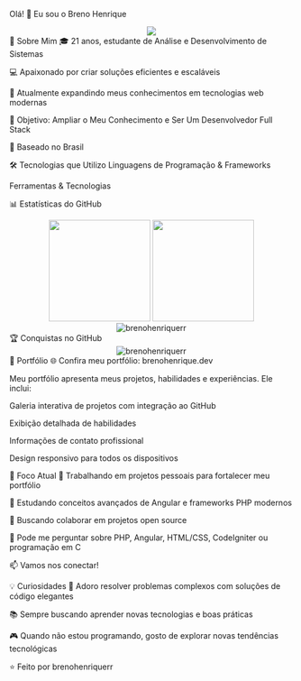 Olá! 👋 Eu sou o Breno Henrique
<div align="center"> <img src="https://readme-typing-svg.herokuapp.com/?lines=Análise+e+Desenvolvimento+de+Sistemas;Desenvolvedor+Full+Stack;Solucionador+de+Problemas;Entusiasta+de+Código&font=Fira%20Code&center=true&width=440&height=45&color=6366F1&vCenter=true&size=22"> </div>
🚀 Sobre Mim
🎓 21 anos, estudante de Análise e Desenvolvimento de Sistemas

💻 Apaixonado por criar soluções eficientes e escaláveis

🌱 Atualmente expandindo meus conhecimentos em tecnologias web modernas

🎯 Objetivo: Ampliar o Meu Conhecimento e Ser Um Desenvolvedor Full Stack

📍 Baseado no Brasil

🛠️ Tecnologias que Utilizo
Linguagens de Programação & Frameworks





Ferramentas & Tecnologias



📊 Estatísticas do GitHub
<div align="center"> <img height="180em" src="https://github-readme-stats.vercel.app/api?username=brenohenriquerr&show_icons=true&theme=tokyonight&include_all_commits=true&count_private=true"/> <img height="180em" src="https://github-readme-stats.vercel.app/api/top-langs/?username=brenohenriquerr&layout=compact&langs_count=7&theme=tokyonight"/> </div> <div align="center"> <img src="https://github-readme-streak-stats.herokuapp.com/?user=brenohenriquerr&theme=tokyonight" alt="brenohenriquerr" /> </div>
🏆 Conquistas no GitHub
<div align="center"> <img src="https://github-profile-trophy.vercel.app/?username=brenohenriquerr&theme=tokyonight&row=1&column=6" alt="brenohenriquerr" /> </div>
💼 Portfólio
🌐 Confira meu portfólio: brenohenrique.dev

Meu portfólio apresenta meus projetos, habilidades e experiências. Ele inclui:

Galeria interativa de projetos com integração ao GitHub

Exibição detalhada de habilidades

Informações de contato profissional

Design responsivo para todos os dispositivos

🎯 Foco Atual
🔭 Trabalhando em projetos pessoais para fortalecer meu portfólio

🌱 Estudando conceitos avançados de Angular e frameworks PHP modernos

👯 Buscando colaborar em projetos open source

💬 Pode me perguntar sobre PHP, Angular, HTML/CSS, CodeIgniter ou programação em C

📫 Vamos nos conectar!
<div align="center">





</div>
💡 Curiosidades
🎯 Adoro resolver problemas complexos com soluções de código elegantes

📚 Sempre buscando aprender novas tecnologias e boas práticas

🎮 Quando não estou programando, gosto de explorar novas tendências tecnológicas 


</div>
⭐️ Feito por brenohenriquerr
